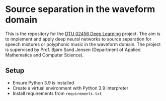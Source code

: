 # Source separation in the waveform domain
This is the repository for the [DTU 02456 Deep Learning](https://kurser.dtu.dk/course/02456) project. The aim is to implement and apply deep neural networks to source separation for speech mixtures or polyphonic music in the waveform domain. The project is supervised by Prof. Bjørn Sand Jensen (Department of Applied Mathematics and Computer Science).

## Setup
* Ensure Python 3.9 is installed
* Create a virtual environment with Python 3.9 interpreter
* Install requirements from `requirements.txt`
